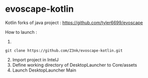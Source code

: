 # evoscape-kotlin

Kotlin forks of java project : https://github.com/tyler6699/evoscape

How to launch : 

1) 
```
git clone https://github.com/Z3nk/evoscape-kotlin.git
```

2) Import project in IntelJ
3) Define working directory of DesktopLauncher to Core/assets
4) Launch DesktopLauncher Main
